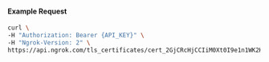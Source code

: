 
#### Example Request
```bash
curl \
-H "Authorization: Bearer {API_KEY}" \
-H "Ngrok-Version: 2" \
https://api.ngrok.com/tls_certificates/cert_2GjCRcHjCCIiM0Xt0I9e1n1WK2H
